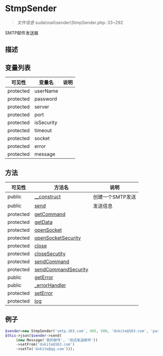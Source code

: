 #  StmpSender 

> *文件信息* suda\mail\sender\StmpSender.php: 33~292


SMTP邮件发送器


## 描述




 
## 变量列表
| 可见性 |  变量名   | 说明 |
|--------|----|------|
 | protected    | userName | | 
 | protected    | password | | 
 | protected    | server | | 
 | protected    | port | | 
 | protected    | isSecurity | | 
 | protected    | timeout | | 
 | protected    | socket | | 
 | protected    | error | | 
 | protected    | message | | 
## 方法

 
| 可见性 | 方法名 | 说明 |
|--------|-------|------|
 |  public  |[__construct](StmpSender/__construct.md) | 创建一个SMTP发送 |
 |  public  |[send](StmpSender/send.md) | 发送信息 |
 |  protected  |[getCommand](StmpSender/getCommand.md) |  |
 |  protected  |[getData](StmpSender/getData.md) |  |
 |  protected  |[openSocket](StmpSender/openSocket.md) |  |
 |  protected  |[openSocketSecurity](StmpSender/openSocketSecurity.md) |  |
 |  protected  |[close](StmpSender/close.md) |  |
 |  protected  |[closeSecutity](StmpSender/closeSecutity.md) |  |
 |  protected  |[sendCommand](StmpSender/sendCommand.md) |  |
 |  protected  |[sendCommandSecurity](StmpSender/sendCommandSecurity.md) |  |
 |  public  |[getError](StmpSender/getError.md) |  |
 |  public  |[_errorHandler](StmpSender/_errorHandler.md) |  |
 |  protected  |[setError](StmpSender/setError.md) |  |
 |  protected  |[log](StmpSender/log.md) |  |
## 例子

```php
$sender=new StmpSender('smtp.163.com', 465, 500, 'dxkite@163.com', 'password', true);
$this->json($sender->send(
     (new Message('我的邮件', '测试发送邮件'))
     ->setFrom('dxkite@163.com')
     ->setTo('dxkite@qq.com')));
```